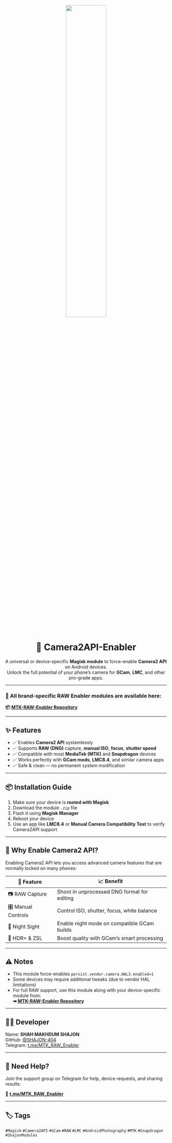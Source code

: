 <p align="center">
  <img src="https://raw.githubusercontent.com/topjohnwu/Magisk/master/docs/images/logo.png" width="50%" />
</p>

<h1 align="center">📸 Camera2API-Enabler</h1>

<p align="center">
  A universal or device-specific <strong>Magisk module</strong> to force-enable <strong>Camera2 API</strong> on Android devices.<br>
  Unlock the full potential of your phone’s camera for <strong>GCam</strong>, <strong>LMC</strong>, and other pro-grade apps.
</p>

---

### 🔗 All brand-specific RAW Enabler modules are available here:  
**📦 [MTK-RAW-Enabler Repository](https://github.com/SHAJON-404/MTK-RAW-Enabler.git)**

---

## ✨ Features

- ✅ Enables **Camera2 API** systemlessly  
- ✅ Supports **RAW (DNG)** capture, **manual ISO**, **focus**, **shutter speed**  
- ✅ Compatible with most **MediaTek (MTK)** and **Snapdragon** devices  
- ✅ Works perfectly with **GCam mods**, **LMC8.4**, and similar camera apps  
- ✅ Safe & clean — no permanent system modification  

---

## 📦 Installation Guide

1. Make sure your device is **rooted with Magisk**  
2. Download the module `.zip` file  
3. Flash it using **Magisk Manager**  
4. Reboot your device  
5. Use an app like **LMC8.4** or **Manual Camera Compatibility Test** to verify Camera2API support  

---

## 🎯 Why Enable Camera2 API?

Enabling Camera2 API lets you access advanced camera features that are normally locked on many phones:

| 🔧 Feature         | 📈 Benefit                                |
|-------------------|-------------------------------------------|
| 📷 RAW Capture     | Shoot in unprocessed DNG format for editing |
| 🎛 Manual Controls | Control ISO, shutter, focus, white balance |
| 🌙 Night Sight     | Enable night mode on compatible GCam builds |
| 🧠 HDR+ & ZSL      | Boost quality with GCam’s smart processing |

---

## ⚠️ Notes

- This module force-enables `persist.vendor.camera.HAL3.enabled=1`  
- Some devices may require additional tweaks (due to vendor HAL limitations)  
- For full RAW support, use this module along with your device-specific module from:  
  **➡ [MTK-RAW-Enabler Repository](https://github.com/SHAJON-404/MTK-RAW-Enabler.git)**  

---

## 👨‍💻 Developer

Name: **SHAH MAKHDUM SHAJON**  
GitHub: [@SHAJON-404](https://github.com/SHAJON-404)  
Telegram: [t.me/MTK_RAW_Enabler](https://t.me/MTK_RAW_Enabler)

---

## 💬 Need Help?

Join the support group on Telegram for help, device requests, and sharing results:

📢 **[t.me/MTK_RAW_Enabler](https://t.me/MTK_RAW_Enabler)**

---

## 🏷️ Tags

`#Magisk` `#Camera2API` `#GCam` `#RAW` `#LMC` `#AndroidPhotography` `#MTK` `#Snapdragon` `#ShajonModules`
